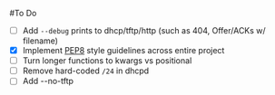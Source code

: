 #To Do

- [ ] Add ```--debug``` prints to dhcp/tftp/http (such as 404, Offer/ACKs w/ filename)
- [X] Implement [PEP8](http://legacy.python.org/dev/peps/pep-0008/) style guidelines across entire project
- [ ] Turn longer functions to kwargs vs positional
- [ ] Remove hard-coded ```/24``` in dhcpd
- [ ] Add --no-tftp
